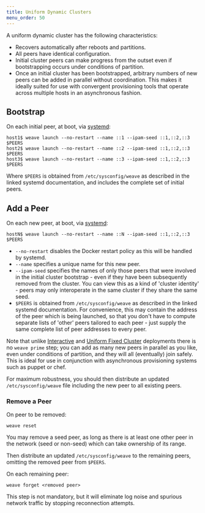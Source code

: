 ```yaml
---
title: Uniform Dynamic Clusters
menu_order: 50
---
```


A uniform dynamic cluster has the following characteristics:

* Recovers automatically after reboots and partitions.
* All peers have identical configuration.
* Initial cluster peers can make progress from the outset even if
  bootstrapping occurs under conditions of partition.
* Once an initial cluster has been bootstrapped, arbitrary numbers of
  new peers can be added in parallel without coordination. This makes
  it ideally suited for use with convergent provisioning tools that
  operate across multiple hosts in an asynchronous fashion.

## Bootstrap

On each initial peer, at boot, via
[systemd](/site/installing-weave/systemd.md):

    host1$ weave launch --no-restart --name ::1 --ipam-seed ::1,::2,::3 $PEERS
    host2$ weave launch --no-restart --name ::2 --ipam-seed ::1,::2,::3 $PEERS
    host3$ weave launch --no-restart --name ::3 --ipam-seed ::1,::2,::3 $PEERS

Where `$PEERS` is obtained from `/etc/sysconfig/weave` as described in
the linked systemd documentation, and includes the complete set of
initial peers.

## Add a Peer

On each new peer, at boot, via
[systemd](/site/installing-weave/systemd.md):

    hostN$ weave launch --no-restart --name ::N --ipam-seed ::1,::2,::3 $PEERS

* `--no-restart` disables the Docker restart policy as this will be
  handled by systemd.
* `--name` specifies a unique name for this new peer.
* `--ipam-seed` specifies the names of only those peers that were
  involved in the initial cluster bootstrap - even if they have been
  subsequently removed from the cluster. You can view this as a kind
  of 'cluster identity' - peers may only interoperate in the same
  cluster if they share the same seed.
* `$PEERS` is obtained from `/etc/sysconfig/weave` as described in the
  linked systemd documentation. For convenience, this may contain the
  address of the peer which is being launched, so that you don't have
  to compute separate lists of 'other' peers tailored to each peer -
  just supply the same complete list of peer addresses to every peer.

Note that unlike [Interactive](/site/operational-guide/interactive.md)
and [Uniform Fixed
Cluster](/site/operational-guide/uniform-fixed-cluster.md) deployments
there is no `weave prime` step; you can add as many new peers in
parallel as you like, even under conditions of partition, and they
will all (eventually) join safely. This is ideal for use in
conjunction with asynchronous provisioning systems such as puppet or
chef. 

For maximum robustness, you should then distribute an updated
`/etc/sysconfig/weave` file including the new peer to all existing
peers.

### Remove a Peer

On peer to be removed:

    weave reset

You may remove a seed peer, as long as there is at least one other
peer in the network (seed or non-seed) which can take ownership of its
range.

Then distribute an updated `/etc/sysconfig/weave` to the remaining
peers, omitting the removed peer from `$PEERS`.

On each remaining peer:

    weave forget <removed peer>

This step is not mandatory, but it will eliminate log noise and
spurious network traffic by stopping reconnection attempts.
